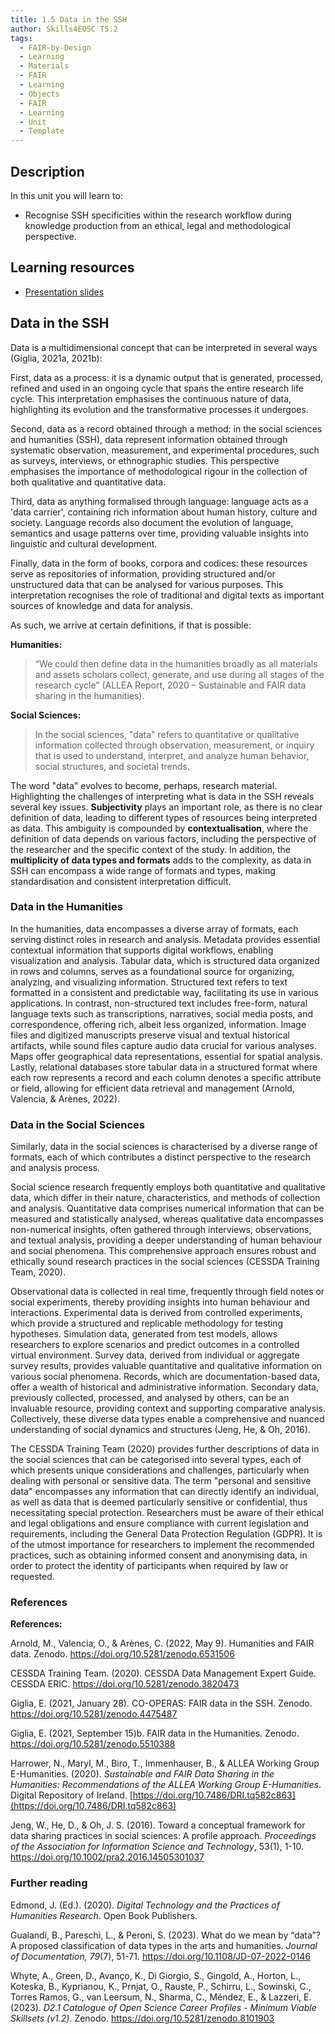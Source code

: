 ```yaml
---
title: 1.5 Data in the SSH
author: Skills4EOSC T5.2
tags:
  - FAIR-by-Design
  - Learning
  - Materials
  - FAIR
  - Learning
  - Objects
  - FAIR
  - Learning
  - Unit
  - Template
---
```

## Description

In this unit you will learn to: 

- Recognise SSH specificities within the research workflow during knowledge production from an ethical, legal and methodological perspective.

## Learning resources

- [Presentation slides](https://docs.google.com/presentation/d/12pZkgoUSe-WLyUflf2CT-FMHrMY8hIwp/edit?usp=sharing&ouid=102604071504748959042&rtpof=true&sd=true)

## Data in the SSH

Data is a multidimensional concept that can be interpreted in several ways (Giglia, 2021a, 2021b):

First, data as a process: it is a dynamic output that is generated, processed, refined and used in an ongoing cycle that spans the entire research life cycle. This interpretation emphasises the continuous nature of data, highlighting its evolution and the transformative processes it undergoes.

Second, data as a record obtained through a method: in the social sciences and humanities (SSH), data represent information obtained through systematic observation, measurement, and experimental procedures, such as surveys, interviews, or ethnographic studies. This perspective emphasises the importance of methodological rigour in the collection of both qualitative and quantitative data.

Third, data as anything formalised through language: language acts as a 'data carrier', containing rich information about human history, culture and society. Language records also document the evolution of language, semantics and usage patterns over time, providing valuable insights into linguistic and cultural development.

Finally, data in the form of books, corpora and codices: these resources serve as repositories of information, providing structured and/or unstructured data that can be analysed for various purposes. This interpretation recognises the role of traditional and digital texts as important sources of knowledge and data for analysis. 

As such, we arrive at certain definitions, if that is possible:

**Humanities:**
> “We could then define data in the humanities broadly as all materials and assets scholars collect, generate, and use during all stages of the research cycle” (ALLEA Report, 2020 – Sustainable and FAIR data sharing in the humanities).

**Social Sciences:**
> In the social sciences, "data" refers to quantitative or qualitative information collected through observation, measurement, or inquiry that is used to understand, interpret, and analyze human behavior, social structures, and societal trends.

The word "data" evolves to become, perhaps, research material. Highlighting the challenges of interpreting what is data in the SSH reveals several key issues. **Subjectivity** plays an important role, as there is no clear definition of data, leading to different types of resources being interpreted as data. This ambiguity is compounded by **contextualisation**, where the definition of data depends on various factors, including the perspective of the researcher and the specific context of the study. In addition, the **multiplicity of data types and formats** adds to the complexity, as data in SSH can encompass a wide range of formats and types, making standardisation and consistent interpretation difficult.

### Data in the Humanities

In the humanities, data encompasses a diverse array of formats, each serving distinct roles in research and analysis. Metadata provides essential contextual information that supports digital workflows, enabling visualization and analysis. Tabular data, which is structured data organized in rows and columns, serves as a foundational source for organizing, analyzing, and visualizing information. Structured text refers to text formatted in a consistent and predictable way, facilitating its use in various applications. In contrast, non-structured text includes free-form, natural language texts such as transcriptions, narratives, social media posts, and correspondence, offering rich, albeit less organized, information. Image files and digitized manuscripts preserve visual and textual historical artifacts, while sound files capture audio data crucial for various analyses. Maps offer geographical data representations, essential for spatial analysis. Lastly, relational databases store tabular data in a structured format where each row represents a record and each column denotes a specific attribute or field, allowing for efficient data retrieval and management (Arnold, Valencia, & Arènes, 2022).

### Data in the Social Sciences

Similarly, data in the social sciences is characterised by a diverse range of formats, each of which contributes a distinct perspective to the research and analysis process. 

Social science research frequently employs both quantitative and qualitative data, which differ in their nature, characteristics, and methods of collection and analysis. Quantitative data comprises numerical information that can be measured and statistically analysed, whereas qualitative data encompasses non-numerical insights, often gathered through interviews, observations, and textual analysis, providing a deeper understanding of human behaviour and social phenomena. This comprehensive approach ensures robust and ethically sound research practices in the social sciences (CESSDA Training Team, 2020).

Observational data is collected in real time, frequently through field notes or social experiments, thereby providing insights into human behaviour and interactions. Experimental data is derived from controlled experiments, which provide a structured and replicable methodology for testing hypotheses. Simulation data, generated from test models, allows researchers to explore scenarios and predict outcomes in a controlled virtual environment. Survey data, derived from individual or aggregate survey results, provides valuable quantitative and qualitative information on various social phenomena.  Records, which are documentation-based data, offer a wealth of historical and administrative information. Secondary data, previously collected, processed, and analysed by others, can be an invaluable resource, providing context and supporting comparative analysis. Collectively, these diverse data types enable a comprehensive and nuanced understanding of social dynamics and structures (Jeng, He, & Oh, 2016).

The CESSDA Training Team (2020) provides further descriptions of data in the social sciences that can be categorised into several types, each of which presents unique considerations and challenges, particularly when dealing with personal or sensitive data. The term "personal and sensitive data" encompasses any information that can directly identify an individual, as well as data that is deemed particularly sensitive or confidential, thus necessitating special protection. Researchers must be aware of their ethical and legal obligations and ensure compliance with current legislation and requirements, including the General Data Protection Regulation (GDPR). It is of the utmost importance for researchers to implement the recommended practices, such as obtaining informed consent and anonymising data, in order to protect the identity of participants when required by law or requested.


### References

**References:**

Arnold, M., Valencia, O., & Arènes, C. (2022, May 9). Humanities and FAIR data. Zenodo. https://doi.org/10.5281/zenodo.6531506

CESSDA Training Team. (2020). CESSDA Data Management Expert Guide. CESSDA ERIC. https://doi.org/10.5281/zenodo.3820473

Giglia, E. (2021, January 28). CO-OPERAS: FAIR data in the SSH. Zenodo. https://doi.org/10.5281/zenodo.4475487

Giglia, E. (2021, September 15)b. FAIR data in the Humanities. Zenodo. https://doi.org/10.5281/zenodo.5510388

Harrower, N., Maryl, M., Biro, T., Immenhauser, B., & ALLEA Working Group E-Humanities. (2020). _Sustainable and FAIR Data Sharing in the Humanities: Recommendations of the ALLEA Working Group E-Humanities_. Digital Repository of Ireland. [https://doi.org/10.7486/DRI.tq582c863](https://doi.org/10.7486/DRI.tq582c863)

Jeng, W., He, D., & Oh, J. S. (2016). Toward a conceptual framework for data sharing practices in social sciences: A profile approach. *Proceedings of the Association for Information Science and Technology*, 53(1), 1-10. https://doi.org/10.1002/pra2.2016.14505301037

  
### Further reading

Edmond, J. (Ed.). (2020). *Digital Technology and the Practices of Humanities Research*. Open Book Publishers.

Gualandi, B., Pareschi, L., & Peroni, S. (2023). What do we mean by “data”? A proposed classification of data types in the arts and humanities. *Journal of Documentation, 79*(7), 51-71. https://doi.org/10.1108/JD-07-2022-0146

Whyte, A., Green, D., Avanço, K., Di Giorgio, S., Gingold, A., Horton, L., Koteska, B., Kyprianou, K., Prnjat, O., Rauste, P., Schirru, L., Sowinski, C., Torres Ramos, G., van Leersum, N., Sharma, C., Méndez, E., & Lazzeri, E. (2023). *D2.1 Catalogue of Open Science Career Profiles - Minimum Viable Skillsets (v1.2)*. Zenodo. https://doi.org/10.5281/zenodo.8101903


